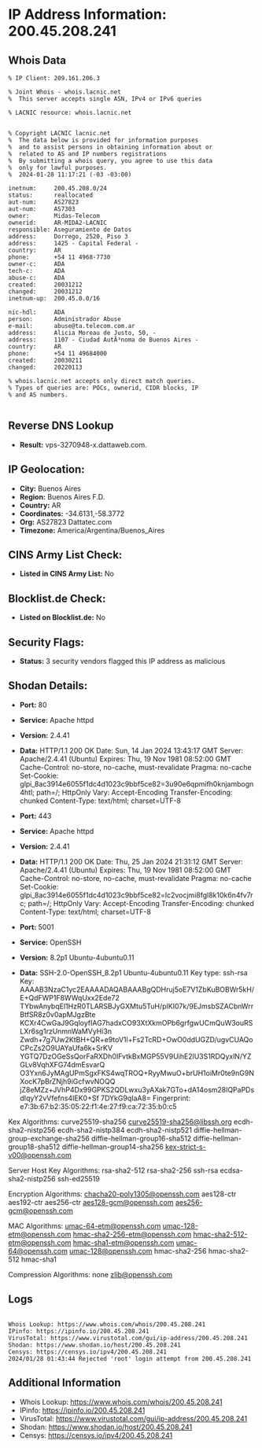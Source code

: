 # IP Address Information: 200.45.208.241

## Whois Data
```
% IP Client: 209.161.206.3
 
% Joint Whois - whois.lacnic.net
%  This server accepts single ASN, IPv4 or IPv6 queries

% LACNIC resource: whois.lacnic.net


% Copyright LACNIC lacnic.net
%  The data below is provided for information purposes
%  and to assist persons in obtaining information about or
%  related to AS and IP numbers registrations
%  By submitting a whois query, you agree to use this data
%  only for lawful purposes.
%  2024-01-28 11:17:21 (-03 -03:00)

inetnum:     200.45.208.0/24
status:      reallocated
aut-num:     AS27823
aut-num:     AS7303
owner:       Midas-Telecom
ownerid:     AR-MIDA2-LACNIC
responsible: Aseguramiento de Datos
address:     Dorrego, 2520, Piso 3
address:     1425 - Capital Federal - 
country:     AR
phone:       +54 11 4968-7730
owner-c:     ADA
tech-c:      ADA
abuse-c:     ADA
created:     20031212
changed:     20031212
inetnum-up:  200.45.0.0/16

nic-hdl:     ADA
person:      Administrador Abuse
e-mail:      abuse@ta.telecom.com.ar
address:     Alicia Moreau de Justo, 50, -
address:     1107 - Ciudad AutÃ³noma de Buenos Aires - 
country:     AR
phone:       +54 11 49684000
created:     20030211
changed:     20220113

% whois.lacnic.net accepts only direct match queries.
% Types of queries are: POCs, ownerid, CIDR blocks, IP
% and AS numbers.


```
## Reverse DNS Lookup
- **Result:** vps-3270948-x.dattaweb.com.

## IP Geolocation:
- **City:** Buenos Aires
- **Region:** Buenos Aires F.D.
- **Country:** AR
- **Coordinates:** -34.6131,-58.3772
- **Org:** AS27823 Dattatec.com
- **Timezone:** America/Argentina/Buenos_Aires

## CINS Army List Check:
- **Listed in CINS Army List:** 
No

## Blocklist.de Check:
- **Listed on Blocklist.de:** 
No

## Security Flags:
- **Status:** 3 security vendors flagged this IP address as malicious

## Shodan Details:
- **Port:** 80
- **Service:** Apache httpd
- **Version:** 2.4.41
- **Data:** HTTP/1.1 200 OK
Date: Sun, 14 Jan 2024 13:43:17 GMT
Server: Apache/2.4.41 (Ubuntu)
Expires: Thu, 19 Nov 1981 08:52:00 GMT
Cache-Control: no-store, no-cache, must-revalidate
Pragma: no-cache
Set-Cookie: glpi_8ac3914e6055f1dc4d1023c9bbf5ce82=3u90e6qpmifh0knjambogn4htl; path=/; HttpOnly
Vary: Accept-Encoding
Transfer-Encoding: chunked
Content-Type: text/html; charset=UTF-8



- **Port:** 443
- **Service:** Apache httpd
- **Version:** 2.4.41
- **Data:** HTTP/1.1 200 OK
Date: Thu, 25 Jan 2024 21:31:12 GMT
Server: Apache/2.4.41 (Ubuntu)
Expires: Thu, 19 Nov 1981 08:52:00 GMT
Cache-Control: no-store, no-cache, must-revalidate
Pragma: no-cache
Set-Cookie: glpi_8ac3914e6055f1dc4d1023c9bbf5ce82=lc2vocjmi8fgl8k10k6n4fv7rc; path=/; HttpOnly
Vary: Accept-Encoding
Transfer-Encoding: chunked
Content-Type: text/html; charset=UTF-8



- **Port:** 5001
- **Service:** OpenSSH
- **Version:** 8.2p1 Ubuntu-4ubuntu0.11
- **Data:** SSH-2.0-OpenSSH_8.2p1 Ubuntu-4ubuntu0.11
Key type: ssh-rsa
Key: AAAAB3NzaC1yc2EAAAADAQABAAABgQDHruj5oE7V1ZbKuBOBWr5kH/E+QdFWP1F8WWqUxx2Ede72
TYbwAnybqEl1HzR0TLARSBJyGXMtu5TuH/pIKI07k/9EJmsbSZACbnWrrBtfSR8z0v0apMJgzBte
KCXr4CwGaJ9GqloyfIAG7hadxCO93XtXkmOPb6grfgwUCmQuW3ouRSLXr6sg1rzUnmnWaMVyHi3n
Zwdh+7g7Uw2KtBH+QR+e9toV1l+Fs2TcRD+OwO0ddUGZD/ugvCUAQoCPcZs2O9UAYaUfa6k+SrKV
YGTQ7DzOGeSsQorFaRXDh0IFvtkBxMGP55V9UihE2lU3S1RDQyxlN/YZGLv8VqhXFG74dmEsvarQ
O3Yxn6JyMAgUPmSgxFKS4wqTROQ+RyyMwuO+brUH1oiMr0te9nG9NXocK7pBrZNjh9iGcfwvNOQQ
jZ8eMZz+JVhP4Dx99GPKS2QDLwxu3yAXak7GTo+dA14osm28lQPaPDsdIqyY2vVfefns4IEK0+Sf
7DYkG9qIaA8=
Fingerprint: e7:3b:67:b2:35:05:22:f1:4e:27:f9:ca:72:35:b0:c5

Kex Algorithms:
	curve25519-sha256
	curve25519-sha256@libssh.org
	ecdh-sha2-nistp256
	ecdh-sha2-nistp384
	ecdh-sha2-nistp521
	diffie-hellman-group-exchange-sha256
	diffie-hellman-group16-sha512
	diffie-hellman-group18-sha512
	diffie-hellman-group14-sha256
	kex-strict-s-v00@openssh.com

Server Host Key Algorithms:
	rsa-sha2-512
	rsa-sha2-256
	ssh-rsa
	ecdsa-sha2-nistp256
	ssh-ed25519

Encryption Algorithms:
	chacha20-poly1305@openssh.com
	aes128-ctr
	aes192-ctr
	aes256-ctr
	aes128-gcm@openssh.com
	aes256-gcm@openssh.com

MAC Algorithms:
	umac-64-etm@openssh.com
	umac-128-etm@openssh.com
	hmac-sha2-256-etm@openssh.com
	hmac-sha2-512-etm@openssh.com
	hmac-sha1-etm@openssh.com
	umac-64@openssh.com
	umac-128@openssh.com
	hmac-sha2-256
	hmac-sha2-512
	hmac-sha1

Compression Algorithms:
	none
	zlib@openssh.com


## Logs
```

Whois Lookup: https://www.whois.com/whois/200.45.208.241
IPinfo: https://ipinfo.io/200.45.208.241
VirusTotal: https://www.virustotal.com/gui/ip-address/200.45.208.241
Shodan: https://www.shodan.io/host/200.45.208.241
Censys: https://censys.io/ipv4/200.45.208.241
2024/01/28 01:43:44 Rejected 'root' login attempt from 200.45.208.241

```
## Additional Information
- Whois Lookup: https://www.whois.com/whois/200.45.208.241
- IPinfo: https://ipinfo.io/200.45.208.241
- VirusTotal: https://www.virustotal.com/gui/ip-address/200.45.208.241
- Shodan: https://www.shodan.io/host/200.45.208.241
- Censys: https://censys.io/ipv4/200.45.208.241

